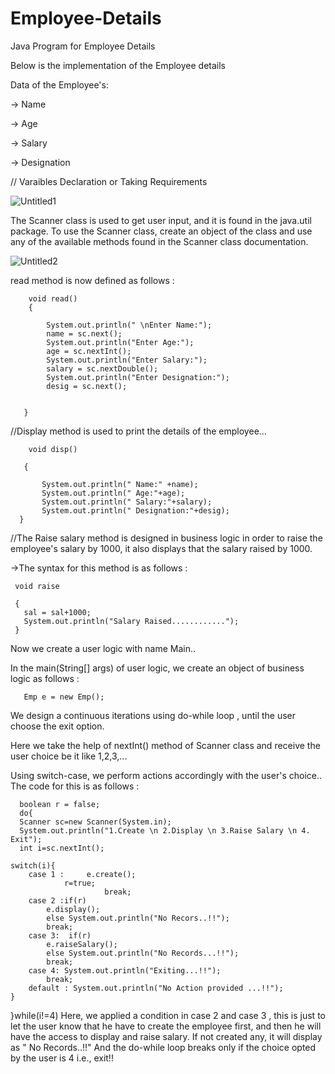 # Employee-Details
Java Program for Employee Details

Below is the implementation of the Employee details

Data of the Employee's:

  -> Name
  
  -> Age
  
  -> Salary
  
  -> Designation
  
  // Varaibles Declaration or Taking Requirements
  
  ![Untitled1](https://user-images.githubusercontent.com/84003407/118429638-c0062800-b6ef-11eb-80bf-e25c64009a0f.png)

The Scanner class is used to get user input, and it is found in the   java.util    package. To use the Scanner class, create an object of the class and use any of the available methods found in the Scanner class documentation.

![Untitled2](https://user-images.githubusercontent.com/84003407/118430242-4ec77480-b6f1-11eb-8866-1aa208493b8b.png)

read  method is now defined as follows :
                          
        void read()
        {
         
            System.out.println(" \nEnter Name:");
            name = sc.next();
            System.out.println("Enter Age:");
            age = sc.nextInt();
            System.out.println("Enter Salary:");
            salary = sc.nextDouble();
            System.out.println("Enter Designation:");
            desig = sc.next();


       }

//Display method is used to print the details of the employee...

        void disp()
      
       {

           System.out.println(" Name:" +name);
           System.out.println(" Age:"+age);
           System.out.println(" Salary:"+salary);
           System.out.println(" Designation:"+desig);
      }
      
//The Raise salary method is designed in business logic in order to raise the employee's salary by 1000, it also displays that the salary raised by 1000.

->The syntax for this method is as follows :

     void raise

     {
       sal = sal+1000;
       System.out.println("Salary Raised............");
     }
      
 Now we create a user logic with name Main..

In the main(String[] args) of user logic, we create an object of business logic as follows :

       Emp e = new Emp();
We design a continuous iterations using do-while loop , until the user choose the exit option.

Here we take the help of nextInt() method of Scanner class and receive the user choice be it like 1,2,3,...

Using switch-case, we perform actions accordingly with the user's choice.. The code for this is as follows :

      boolean r = false;
      do{
      Scanner sc=new Scanner(System.in);
      System.out.println("1.Create \n 2.Display \n 3.Raise Salary \n 4. Exit");
      int i=sc.nextInt();
	
	switch(i){
		case 1 :     e.create();
				r=true;
              			 break;
		case 2 :if(r)
			e.display();
			else System.out.println("No Recors..!!");
			break;
		case 3:  if(r) 
			e.raiseSalary();
			else System.out.println("No Records...!!");
			break;
		case 4: System.out.println("Exiting...!!");
			break;
		default : System.out.println("No Action provided ...!!");
  	}
}while(i!=4)
Here, we applied a condition in case 2 and case 3 , this is just to let the user know that he have to create the employee first, and then he will have the access to display and raise salary. If not created any, it will display as " No Records..!!" And the do-while loop breaks only if the choice opted by the user is 4 i.e., exit!!    

